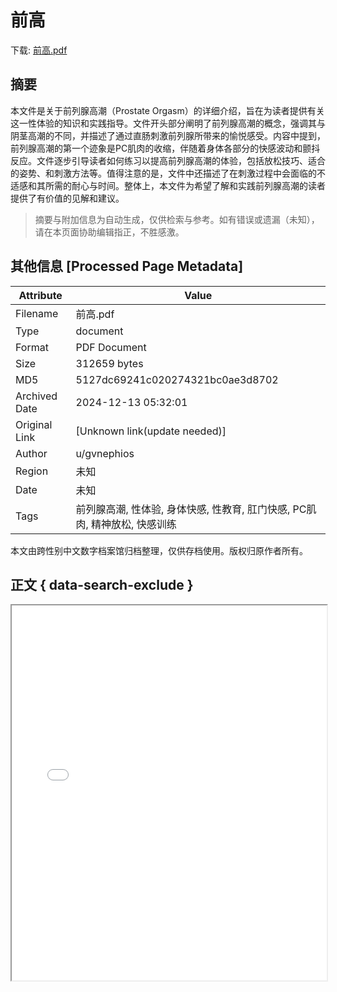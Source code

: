 # 前高

<!-- tcd_download_link -->
下载: <a href="../前高.pdf" download>前高.pdf</a>
<!-- tcd_download_link_end -->

## 摘要

<!-- tcd_abstract -->
本文件是关于前列腺高潮（Prostate Orgasm）的详细介绍，旨在为读者提供有关这一性体验的知识和实践指导。文件开头部分阐明了前列腺高潮的概念，强调其与阴茎高潮的不同，并描述了通过直肠刺激前列腺所带来的愉悦感受。内容中提到，前列腺高潮的第一个迹象是PC肌肉的收缩，伴随着身体各部分的快感波动和颤抖反应。文件逐步引导读者如何练习以提高前列腺高潮的体验，包括放松技巧、适合的姿势、和刺激方法等。值得注意的是，文件中还描述了在刺激过程中会面临的不适感和其所需的耐心与时间。整体上，本文件为希望了解和实践前列腺高潮的读者提供了有价值的见解和建议。

<!-- tcd_abstract_end -->

> 摘要与附加信息为自动生成，仅供检索与参考。如有错误或遗漏（未知），请在本页面协助编辑指正，不胜感激。

## 其他信息 [Processed Page Metadata]

| Attribute       | Value                                  |
|-----------------|----------------------------------------|
| Filename        | 前高.pdf                             |
| Type            | document                                 |
| Format          | PDF Document                               |
| Size            | 312659 bytes                           |
| MD5             | 5127dc69241c020274321bc0ae3d8702                                  |
| Archived Date   | 2024-12-13 05:32:01                             |
| Original Link   | [Unknown link(update needed)]                         |
| Author          | u/gvnephios                               |
| Region          | 未知                               |
| Date            | 未知                                 |
| Tags            | 前列腺高潮, 性体验, 身体快感, 性教育, 肛门快感, PC肌肉, 精神放松, 快感训练                                 |

本文由跨性别中文数字档案馆归档整理，仅供存档使用。版权归原作者所有。


## 正文 { data-search-exclude }

<!-- tcd_main_text -->
<iframe src="../前高.pdf" width="100%" height="600px">
    <p>无法显示PDF，请下载查看。</p>
</iframe>
<!-- tcd_main_text_end -->

